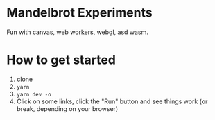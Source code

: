 # Mandelbrot Experiments

Fun with canvas, web workers, webgl, asd wasm.

# How to get started

1. clone
2. `yarn`
3. `yarn dev -o`
5. Click on some links, click the "Run" button and see things work (or break, depending on your browser)
